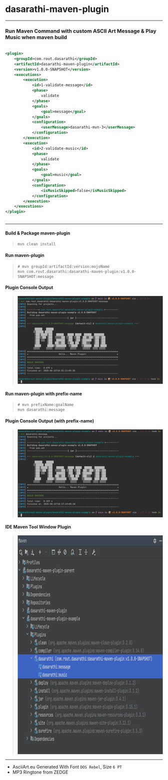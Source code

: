 # dasarathi-maven-plugin

---

### Run Maven Command with custom ASCII Art Message & Play Music when maven build

```xml

<plugin>
    <groupId>com.rout.dasarathi</groupId>
    <artifactId>dasarathi-maven-plugin</artifactId>
    <version>v1.0.0-SNAPSHOT</version>
    <executions>
        <execution>
            <id>1-validate-message</id>
            <phase>
                validate
            </phase>
            <goals>
                <goal>message</goal>
            </goals>
            <configuration>
                <userMessage>dasarathi-mvn-3</userMessage>
            </configuration>
        </execution>
        <execution>
            <id>2-validate-music</id>
            <phase>
                validate
            </phase>
            <goals>
                <goal>music</goal>
            </goals>
            <configuration>
                <isMusicSkipped>false</isMusicSkipped>
            </configuration>
        </execution>
    </executions>
</plugin>



```

___

#### Build & Package maven-plugin

> ``` 
> mvn clean install
> ```

#### Run maven-plugin

> ``` 
> # mvn groupId:artifactId:version:mojoName
> mvn com.rout.dasarathi:dasarathi-maven-plugin:v1.0.0-SNAPSHOT:message
> ```

#### Plugin Console Output

>
> <img src="./docs/img/image-cli-output-message.png" alt="Plugin Run Console Output">

#### Run maven-plugin with prefix-name

> ``` 
> # mvn prefixName:goalName
> mvn dasarathi:message
> ```

#### Plugin Console Output (with prefix-name)

>
> <img src="./docs/img/image-cli-output-message-prefix.png" alt="Plugin Run Console Output Prefix">

#### IDE Maven Tool Window Plugin

>
> <img src="./docs/img/image-ide-maven-tool-window-plugin.png" alt="IDE Maven Tool Window Plugin" width="900" height="700">

***

- AsciiArt.eu Generated With Font `DOS Rebel`, Size `6 PT`
- MP3 Ringtone from ZEDGE